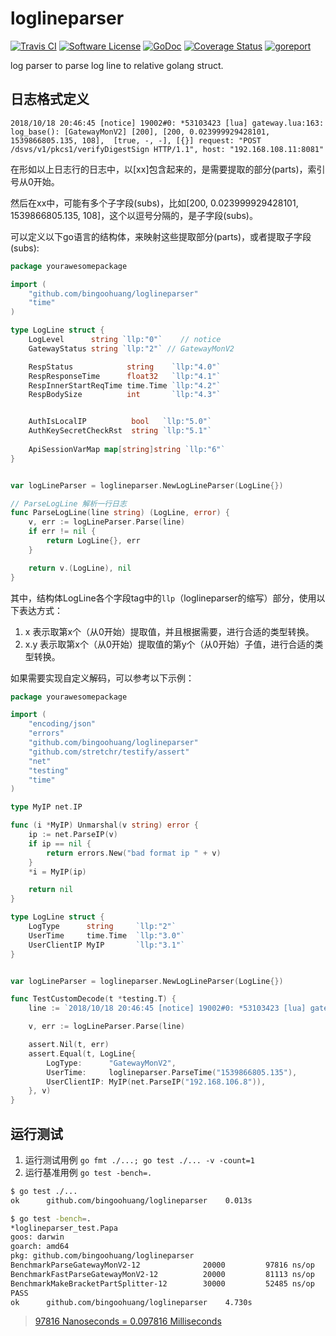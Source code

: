 # loglineparser

[![Travis CI](https://img.shields.io/travis/bingoohuang/loglineparser/master.svg?style=flat-square)](https://travis-ci.com/bingoohuang/loglineparser)
[![Software License](https://img.shields.io/badge/License-MIT-orange.svg?style=flat-square)](https://github.com/bingoohuang/loglineparser/blob/master/LICENSE.md)
[![GoDoc](https://img.shields.io/badge/godoc-reference-blue.svg?style=flat-square)](https://godoc.org/github.com/bingoohuang/loglineparser)
[![Coverage Status](http://codecov.io/github/bingoohuang/loglineparser/coverage.svg?branch=master)](http://codecov.io/github/bingoohuang/loglineparser?branch=master)
[![goreport](https://www.goreportcard.com/badge/github.com/bingoohuang/loglineparser)](https://www.goreportcard.com/report/github.com/bingoohuang/loglineparser)

log parser to parse log line to relative golang struct.

## 日志格式定义

```text
2018/10/18 20:46:45 [notice] 19002#0: *53103423 [lua] gateway.lua:163: log_base(): [GatewayMonV2] [200], [200, 0.023999929428101, 1539866805.135, 108],  [true, -, -], [{}] request: "POST /dsvs/v1/pkcs1/verifyDigestSign HTTP/1.1", host: "192.168.108.11:8081"
```

在形如以上日志行的日志中，以[xx]包含起来的，是需要提取的部分(parts)，索引号从0开始。

然后在xx中，可能有多个子字段(subs)，比如[200, 0.023999929428101, 1539866805.135, 108]，这个以逗号分隔的，是子字段(subs)。

可以定义以下go语言的结构体，来映射这些提取部分(parts)，或者提取子字段(subs):

```go
package yourawesomepackage

import (
	"github.com/bingoohuang/loglineparser"
	"time"
)

type LogLine struct {
	LogLevel      string `llp:"0"`    // notice
	GatewayStatus string `llp:"2"` // GatewayMonV2

	RespStatus            string    `llp:"4.0"`
	RespResponseTime      float32   `llp:"4.1"`
	RespInnerStartReqTime time.Time `llp:"4.2"`
	RespBodySize          int       `llp:"4.3"`


	AuthIsLocalIP          bool   `llp:"5.0"`
	AuthKeySecretCheckRst  string `llp:"5.1"`
	
	ApiSessionVarMap map[string]string `llp:"6"`
}


var logLineParser = loglineparser.NewLogLineParser(LogLine{})

// ParseLogLine 解析一行日志
func ParseLogLine(line string) (LogLine, error) {
	v, err := logLineParser.Parse(line)
    if err != nil {
        return LogLine{}, err
    }

	return v.(LogLine), nil
}
```

其中，结构体LogLine各个字段tag中的`llp`（loglineparser的缩写）部分，使用以下表达方式：

1. x 表示取第x个（从0开始）提取值，并且根据需要，进行合适的类型转换。
1. x.y 表示取第x个（从0开始）提取值的第y个（从0开始）子值，进行合适的类型转换。

如果需要实现自定义解码，可以参考以下示例：

```go
package yourawesomepackage

import (
	"encoding/json"
	"errors"
	"github.com/bingoohuang/loglineparser"
	"github.com/stretchr/testify/assert"
	"net"
	"testing"
	"time"
)

type MyIP net.IP

func (i *MyIP) Unmarshal(v string) error {
	ip := net.ParseIP(v)
	if ip == nil {
		return errors.New("bad format ip " + v)
	}
	*i = MyIP(ip)

	return nil
}

type LogLine struct {
	LogType      string     `llp:"2"`
	UserTime     time.Time  `llp:"3.0"`
	UserClientIP MyIP       `llp:"3.1"`
}


var logLineParser = loglineparser.NewLogLineParser(LogLine{})

func TestCustomDecode(t *testing.T) {
	line := `2018/10/18 20:46:45 [notice] 19002#0: *53103423 [lua] gateway.lua:163: log_base(): [GatewayMonV2], [1539866805.135, 192.168.106.8, -, 208] [x,y] xxxxx`

	v, err := logLineParser.Parse(line)

	assert.Nil(t, err)
	assert.Equal(t, LogLine{
		LogType:      "GatewayMonV2",
		UserTime:     loglineparser.ParseTime("1539866805.135"),
		UserClientIP: MyIP(net.ParseIP("192.168.106.8")),
	}, v)
}
```


## 运行测试

1. 运行测试用例 `go fmt ./...; go test ./... -v -count=1`
1. 运行基准用例 `go test -bench=.`

```bash
$ go test ./...
ok  	github.com/bingoohuang/loglineparser	0.013s

$ go test -bench=.
*loglineparser_test.Papa
goos: darwin
goarch: amd64
pkg: github.com/bingoohuang/loglineparser
BenchmarkParseGatewayMonV2-12          	   20000	     97816 ns/op
BenchmarkFastParseGatewayMonV2-12      	   20000	     81113 ns/op
BenchmarkMakeBracketPartSplitter-12    	   30000	     52485 ns/op
PASS
ok  	github.com/bingoohuang/loglineparser	4.730s
```

> [97816 Nanoseconds = 0.097816 Milliseconds](https://convertlive.com/u/convert/nanoseconds/to/milliseconds#97816)
